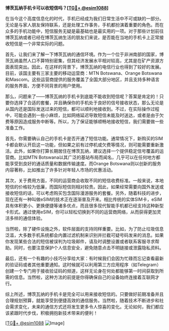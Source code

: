 **博茨瓦纳手机卡可以收短信吗？[[TG💪+ @esim1088](https://t.me/s/esim1088)]**

在当今这个高度信息化的时代，手机已经成为我们日常生活中不可或缺的一部分。无论是与家人朋友保持联系，还是处理工作事务，手机都扮演着重要的角色。而在众多的手机功能中，短信服务无疑是最基础也是最实用的一项。对于那些计划前往博茨瓦纳或者已经在博茨瓦纳生活的朋友们来说，是否能在当地的手机卡上正常接收短信是一个非常实际的问题。

首先，让我们来了解一下博茨瓦纳的通信环境。作为一个位于非洲南部的国家，博茨瓦纳虽然人口不算特别密集，但其经济发展水平相对较高，尤其是在矿产资源方面表现突出。因此，在这样的背景下，博茨瓦纳的电信行业也得到了较好的发展。目前，该国主要有三家主要的移动运营商：MTN Botswana、Orange Botswana和Mascom。这些运营商提供的服务覆盖了全国大部分地区，并且支持多种语言的服务界面，方便不同背景的用户使用。

那么，问题来了——博茨瓦纳的手机卡到底能不能收到短信呢？答案是肯定的！只要你选择了合适的套餐，并且确保你的手机处于良好的信号接收状态，那么无论是从国内还是国际发送过来的短信，都可以顺利地接收到。不过，在实际操作过程中，可能会遇到一些小麻烦，比如网络延迟导致短信未能及时送达，或者是由于欠费等原因造成服务中断等。所以，为了保证能够顺畅地接收短信，我们需要做一些准备工作。

首先，你需要确认自己的手机卡是否开通了短信功能。通常情况下，新购买的SIM卡都会默认开启这一功能，但如果之前有过停机或欠费等情况，则可能需要重新激活。此外，如果你打算长期居住在博茨瓦纳，建议选择一个提供稳定信号覆盖的运营商。比如MTN Botswana以其广泛的基站布局而闻名，几乎可以在任何地方都能享受到良好的通话质量和数据传输速度。而Orange Botswana则以创新的服务内容著称，比如推出了许多针对年轻人市场的优惠活动。

其次，关于费用方面，不同的运营商会收取不同的短信收费标准。一般来说，本地短信的价格较为低廉，而国际短信则相对较贵。因此，如果经常需要向国外发送或接收短信的话，可以考虑购买包含国际漫游服务的套餐。另外，随着科技的进步，现在还有一种叫做eSIM的技术正在逐渐普及开来。相比传统的实体SIM卡，eSIM具有体积更小、更换便捷等诸多优点，而且很多现代智能手机都已经支持这种新型卡形式。通过使用eSIM，你可以轻松切换到不同的运营商网络，从而获得更加灵活多样的通信体验。

当然啦，除了硬件设施之外，软件层面的支持同样重要。比如，为了防止垃圾信息泛滥，大多数手机系统都会内置过滤机制来识别并拦截可疑号码发来的消息。如果你发现某些合法的短信被误判为垃圾邮件，请及时调整设置或者联系客服寻求帮助。同时，也要注意保护个人信息安全，避免随意点击不明链接或泄露隐私资料。

最后，还有一个有趣的小技巧分享给大家：有时候我们会因为忙碌而忘记查看最新的验证码或者其他重要通知。这时候就可以利用第三方应用程序（如Telegram）创建一个专门用于接收验证码的频道，这样无论身在何处都能够第一时间获取到所需的信息。当然啦，这种方法的前提是你得确保自己的设备始终连接着互联网才行。

综上所述，博茨瓦纳的手机卡是完全可以用来接收短信的。只要做好前期准备并且合理规划预算，就能享受到便捷高效的通信服务。当然啦，随着技术不断进步和社会需求变化，未来的通信方式还将发生更多令人惊喜的变化。无论如何，我们都应该紧跟时代步伐，积极拥抱新技术带来的便利！

[[TG💪+ @esim1088](https://t.me/s/esim1088) ![Image](https://i.postimg.cc/4NQfJmqS/Snipaste-2025-05-13-00-14-12.png)]